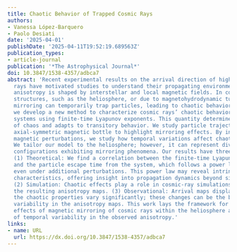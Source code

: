 ```yaml
---
title: Chaotic Behavior of Trapped Cosmic Rays
authors:
- Vanessa López-Barquero
- Paolo Desiati
date: '2025-04-01'
publishDate: '2025-04-11T19:52:19.689563Z'
publication_types:
- article-journal
publication: '*The Astrophysical Journal*'
doi: 10.3847/1538-4357/adbca7
abstract: 'Recent experimental results on the arrival direction of high-energy cosmic
  rays have motivated studies to understand their propagating environment. The observed
  anisotropy is shaped by interstellar and local magnetic fields. In coherent magnetic
  structures, such as the heliosphere, or due to magnetohydrodynamic turbulence, magnetic
  mirroring can temporarily trap particles, leading to chaotic behavior. In this work,
  we develop a new method to characterize cosmic rays’ chaotic behavior in magnetic
  systems using finite-time Lyapunov exponents. This quantity determines the degree
  of chaos and adapts to transitory behavior. We study particle trajectories in an
  axial-symmetric magnetic bottle to highlight mirroring effects. By introducing time-dependent
  magnetic perturbations, we study how temporal variations affect chaotic behavior.
  We tailor our model to the heliosphere; however, it can represent diverse magnetic
  configurations exhibiting mirroring phenomena. Our results have three key implications.
  (1) Theoretical: We find a correlation between the finite-time Lyapunov exponent
  and the particle escape time from the system, which follows a power law that persists
  even under additional perturbations. This power law may reveal intrinsic system
  characteristics, offering insight into propagation dynamics beyond simple diffusion.
  (2) Simulation: Chaotic effects play a role in cosmic-ray simulations and can influence
  the resulting anisotropy maps. (3) Observational: Arrival maps display areas where
  the chaotic properties vary significantly; these changes can be the basis for time
  variability in the anisotropy maps. This work lays the framework for studying the
  effects of magnetic mirroring of cosmic rays within the heliosphere and the role
  of temporal variability in the observed anisotropy.'
links:
- name: URL
  url: https://dx.doi.org/10.3847/1538-4357/adbca7
---
```

